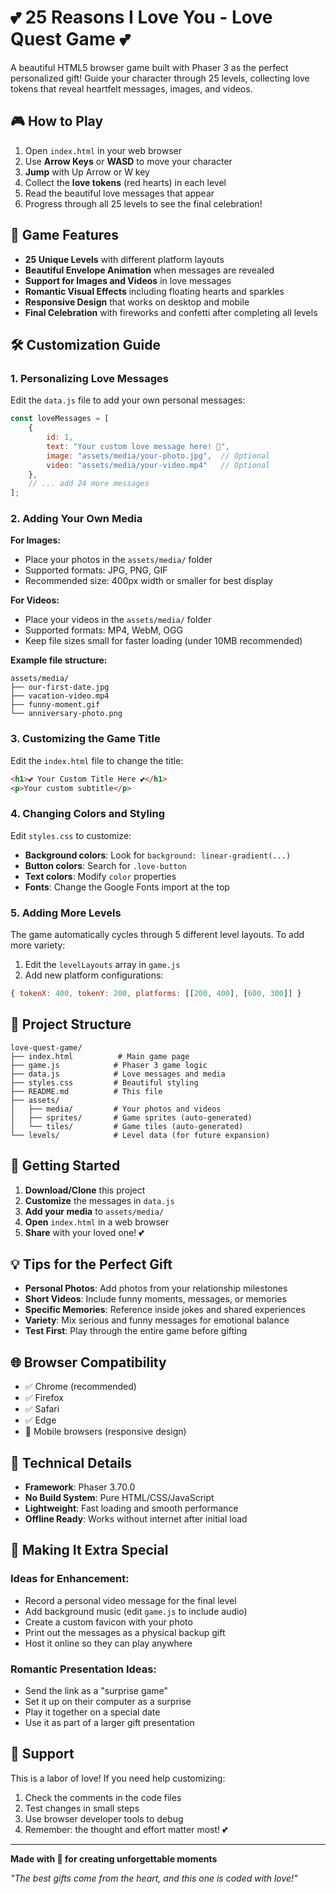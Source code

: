 # 💕 25 Reasons I Love You - Love Quest Game 💕

A beautiful HTML5 browser game built with Phaser 3 as the perfect personalized gift! Guide your character through 25 levels, collecting love tokens that reveal heartfelt messages, images, and videos.

## 🎮 How to Play

1. Open `index.html` in your web browser
2. Use **Arrow Keys** or **WASD** to move your character
3. **Jump** with Up Arrow or W key
4. Collect the **love tokens** (red hearts) in each level
5. Read the beautiful love messages that appear
6. Progress through all 25 levels to see the final celebration!

## 🎯 Game Features

- **25 Unique Levels** with different platform layouts
- **Beautiful Envelope Animation** when messages are revealed
- **Support for Images and Videos** in love messages
- **Romantic Visual Effects** including floating hearts and sparkles
- **Responsive Design** that works on desktop and mobile
- **Final Celebration** with fireworks and confetti after completing all levels

## 🛠️ Customization Guide

### 1. Personalizing Love Messages

Edit the `data.js` file to add your own personal messages:

```javascript
const loveMessages = [
    {
        id: 1,
        text: "Your custom love message here! 💖",
        image: "assets/media/your-photo.jpg",  // Optional
        video: "assets/media/your-video.mp4"   // Optional
    },
    // ... add 24 more messages
];
```

### 2. Adding Your Own Media

**For Images:**
- Place your photos in the `assets/media/` folder
- Supported formats: JPG, PNG, GIF
- Recommended size: 400px width or smaller for best display

**For Videos:**
- Place your videos in the `assets/media/` folder
- Supported formats: MP4, WebM, OGG
- Keep file sizes small for faster loading (under 10MB recommended)

**Example file structure:**
```
assets/media/
├── our-first-date.jpg
├── vacation-video.mp4
├── funny-moment.gif
└── anniversary-photo.png
```

### 3. Customizing the Game Title

Edit the `index.html` file to change the title:

```html
<h1>💕 Your Custom Title Here 💕</h1>
<p>Your custom subtitle</p>
```

### 4. Changing Colors and Styling

Edit `styles.css` to customize:
- **Background colors**: Look for `background: linear-gradient(...)`
- **Button colors**: Search for `.love-button`
- **Text colors**: Modify `color` properties
- **Fonts**: Change the Google Fonts import at the top

### 5. Adding More Levels

The game automatically cycles through 5 different level layouts. To add more variety:

1. Edit the `levelLayouts` array in `game.js`
2. Add new platform configurations:

```javascript
{ tokenX: 400, tokenY: 200, platforms: [[200, 400], [600, 300]] }
```

## 📁 Project Structure

```
love-quest-game/
├── index.html          # Main game page
├── game.js            # Phaser 3 game logic
├── data.js            # Love messages and media
├── styles.css         # Beautiful styling
├── README.md          # This file
├── assets/
│   ├── media/         # Your photos and videos
│   ├── sprites/       # Game sprites (auto-generated)
│   └── tiles/         # Game tiles (auto-generated)
└── levels/            # Level data (for future expansion)
```

## 🚀 Getting Started

1. **Download/Clone** this project
2. **Customize** the messages in `data.js`
3. **Add your media** to `assets/media/`
4. **Open** `index.html` in a web browser
5. **Share** with your loved one! 💕

## 💡 Tips for the Perfect Gift

- **Personal Photos**: Add photos from your relationship milestones
- **Short Videos**: Include funny moments, messages, or memories
- **Specific Memories**: Reference inside jokes and shared experiences
- **Variety**: Mix serious and funny messages for emotional balance
- **Test First**: Play through the entire game before gifting

## 🌐 Browser Compatibility

- ✅ Chrome (recommended)
- ✅ Firefox
- ✅ Safari
- ✅ Edge
- 📱 Mobile browsers (responsive design)

## 🎨 Technical Details

- **Framework**: Phaser 3.70.0
- **No Build System**: Pure HTML/CSS/JavaScript
- **Lightweight**: Fast loading and smooth performance
- **Offline Ready**: Works without internet after initial load

## 💖 Making It Extra Special

### Ideas for Enhancement:
- Record a personal video message for the final level
- Add background music (edit `game.js` to include audio)
- Create a custom favicon with your photo
- Print out the messages as a physical backup gift
- Host it online so they can play anywhere

### Romantic Presentation Ideas:
- Send the link as a "surprise game"
- Set it up on their computer as a surprise
- Play it together on a special date
- Use it as part of a larger gift presentation

## 🤝 Support

This is a labor of love! If you need help customizing:
1. Check the comments in the code files
2. Test changes in small steps
3. Use browser developer tools to debug
4. Remember: the thought and effort matter most! 💕

---

**Made with 💖 for creating unforgettable moments**

*"The best gifts come from the heart, and this one is coded with love!"* 
